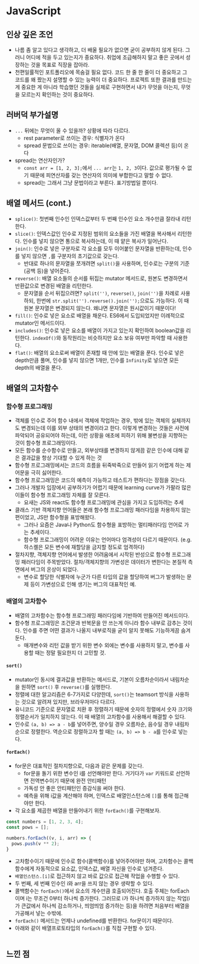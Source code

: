 # JavaScript

## 인상 깊은 조언
- 나름 좀 알고 있다고 생각하고, 더 배울 필요가 없으면 굳이 공부하지 않게 된다. 그러니 어디에 적을 두고 있는지가 중요하다. 취업에 조급해하지 말고 좋은 곳에서 성장하는 것을 목표로 직장을 잡아라.
- 천편일률적인 포트폴리오에 목숨걸 필요 없다. 코드 한 줄 한 줄이 더 중요하고 그 코드를 왜 짰는지 설명할 수 있는 능력이 더 중요하다. 프로젝트 또한 결과를 만드는게 중요한 게 아니라 학습했던 것들을 실제로 구현하면서 내가 무엇을 아는지, 무엇을 모르는지 확인하는 것이 중요하다.

## 러버덕 부가설명
- `...` 뒤에는 무엇이 올 수 있을까? 상황에 따라 다르다.
  - rest parameter로 쓰이는 경우: 식별자가 온다
  - spread 문법으로 쓰이는 경우: iterable(배열, 문자열, DOM 콜렉션 등)이 온다
- spread는 연산자인가? 
  - `const arr = [1, 2, 3];`에서 `... arr`는 `1, 2, 3`이다. 값으로 평가될 수 없기 때문에 피연산자를 갖는 연산자의 의미에 부합한다고 말할 수 없다.
  - spread는 그래서 그냥 문법이라고 부른다. 표기방법일 뿐이다.

## 배열 메서드 (cont.) 
- `splice()`: 첫번째 인수인 인덱스값부터 두 번째 인수인 요소 개수만큼 잘라내 리턴한다.
- `slice()`: 인덱스값인 인수로 지정된 범위의 요소들을 가진 배열을 복사해서 리턴한다. 인수를 넣지 않으면 통으로 복사하는데, 이 때 얕은 복사가 일어난다.
- `join()`: 인수로 넣은 구분자로 각 요소를 모두 이어붙인 문자열을 반환하는데, 인수를 넣지 않으면 `,`를 구분자의 초기값으로 갖는다.
  - 반대로 하나의 문자열을 쪼개려면 `split()`을 사용하며, 인수로는 구분의 기준(공백 등)을 넣어준다.
- `reverse()`: 배열 요소들의 순서를 뒤집는 mutator 메서드로, 원본도 변경하면서 반환값으로 변경된 배열을 리턴한다.
  - 문자열을 순서 뒤집으려면? `split('')`, `reverse()`, `join('')`을 차례로 사용하되, 한번에 `str.split('').reverse().join('');`으로도 가능하다. 이 때 원본 문자열은 변경되지 않는다. 왜냐면 문자열은 원시값이기 때문이다!
- `fill()`: 인수로 넣은 요소로 배열을 채운다. ES6에서 도입되었지만 이례적으로 mutator인 메서드이다.
- `includes()`: 인수로 넣은 요소를 배열이 가지고 있는지 확인하여 boolean값을 리턴한다. `indexOf()`와 동작원리는 비슷하지만 요소 보유 여부만 파악할 때 사용한다.
- `flat()`: 배열의 요소로써 배열이 존재할 때 안에 있는 배열을 푼다. 인수로 넣은 depth만큼 풀며, 인수를 넣지 않으면 1개만, 인수를 `Infinity`로 넣으면 모든 depth의 배열을 푼다.

## 배열의 고차함수
### 함수형 프로그래밍
- 객체를 인수로 주어 함수 내에서 객체에 작업하는 경우, 밖에 있는 객체의 실체까지도 변경되는데 이를 외부 상태의 변경이라고 한다. 이렇게 변경하는 것들은 사전에 파악되어 공유되어야 하는데, 이런 상황을 애초에 피하기 위해 불변성을 지향하는 것이 함수형 프로그래밍이다.
- 모든 함수를 순수함수로 만들고, 외부상태를 변경하지 않게끔 같은 인수에 대해 같은 결과값을 항상 기대할 수 있게 하는 것
- 함수형 프로그래밍에서는 코드의 흐름을 뒤죽박죽으로 만들어 읽기 어렵게 하는 제어문을 극히 싫어한다.
- 함수형 프로그래밍은 코드의 예측이 가능하고 테스트가 편하다는 장점을 갖는다.
- 그러나 개발자 입장에서 공부하기가 어렵기 때문에 learning curve가 가팔라 많은 이들이 함수형 프로그래밍 자체를 잘 모른다.
  - 요새는 JS와 react도 함수형 프로그래밍에 관심을 가지고 도입하려는 추세
- 클래스 기반 객체지향 언어들은 본래 함수형 프로그래밍 패러다임을 차용하지 않는 편이었고, JS만 함수형을 표방해왔다.
  - 그러나 요즘은 Java나 Python도 함수형을 표방하는 멀티패러다임 언어로 가는 추세이다.
  - 함수형 프로그래밍이 어려운 이유는 언어마다 엄격성이 다르기 때문이다. (e.g. 하스켈은 모든 변수에 재할당을 금지할 정도로 엄격하다)
- 절차지향, 객체지향 언어에서 발생한 어려움에서 시작된 반성으로 함수형 프로그래밍 패러다임이 주목받았다. 절차/객체지향의 가변성은 데이터가 변한다는 본질적 측면에서 버그의 온상이 되었다. 
  - 변수로 할당한 식별자에 누군가 다른 타입의 값을 할당하여 버그가 발생하는 문제 등이 가변성으로 인해 생기는 버그의 대표적인 예.

### 배열의 고차함수 
- 배열의 고차함수는 함수형 프로그래밍 패러다임에 기반하여 만들어진 메서드이다.
- 함수형 프로그래밍은 조건문과 반복문을 안 쓰는게 아니라 함수 내부로 감추는 것이다. 인수를 주면 어떤 결과가 나올지 내부로직을 굳이 알지 못해도 기능하게끔 숨겨둔다. 
  - 매개변수와 리턴 값을 받기 위한 변수 외에는 변수를 사용하지 말고, 변수를 사용할 때는 정말 필요한지 더 고민할 것.

#### `sort()`
- mutator인 동시에 결과값을 반환하는 메서드로, 기본이 오름차순이라서 내림차순을 원하면 `sort()` 후 `reverse()`를 실행한다.
- 정렬에 대한 알고리즘은 6-7가지로 다양한데, `sort()`는 teamsort 방식을 사용하는 것으로 알려져 있지만, 브라우저마다 다르다.
- 유니코드 기준으로 문자열로 치환 후 정렬하기 때문에 숫자의 정렬에서 숫자 크기와 정렬순서가 일치하지 않는다. 이 때 배열의 고차함수를 사용해서 해결할 수 있다.
- 인수로 `(a, b) => a - b`를 넣어주면, 양수일 경우 오름차순, 음수일 경우 내림차순으로 정렬한다. 역순으로 정렬하고자 할 때는 `(a, b) => b - a`를 인수로 넣는다.

#### `forEach()`
- for문은 대표적인 절차지향으로, 다음과 같은 문제를 갖는다.
  - for문을 돌기 위한 변수인 i를 선언해야만 한다. 거기다가 `var` 키워드로 선언하면 전역변수이기 때문에 완전 안티패턴
  - 가독성 안 좋은 안티패턴인 증감식을 써야 한다.
  - 예측을 위해 i값을 계산해야 하며, 인덱스로 배열인스턴스에 `[]`를 통해 접근해야만 한다.
- 각 요소를 제곱한 배열을 만들어내기 위한 `forEach()`를 구현해보자.
```javascript
const numbers = [1, 2, 3, 4];
const pows = [];

numbers.forEach((v, i, arr) => {
  pows.push(v ** 2);
}
```
- 고차함수이기 때문에 인수로 함수(콜백함수)를 넣어주어야만 하며, 고차함수는 콜백함수에게 자동적으로 요소값, 인덱스값, 배열 자신을 인수로 넘겨준다.
- `배열인스턴스.[i]`로 접근하지 않고 바로 값으로 접근해 작업을 수행할 수 있다. 
- 두 번째, 세 번째 인수인 i와 arr을 쓰지 않는 경우 생략할 수 있다. 
- 콜백함수는 `forEach()`에서 요소의 개수만큼 호출되어진다. 호출 주체는 forEach이며 i는 무조건 0부터 하나씩 증가한다. 그러므로 i가 하나씩 증가하지 않는 작업(i가 큰값에서 하나씩 감소하거나, 띄엄띄엄 증가하는 등)을 하려면 처음부터 배열을 가공해서 넣는 수밖에.
- `forEach()` 메서드는 언제나 undefined를 반환한다. for문이기 때문이다.
- 아래와 같이 배열프로토타입의 `forEach()`를 직접 구현할 수 있다.
```javascript
```
 
## 느낀 점
